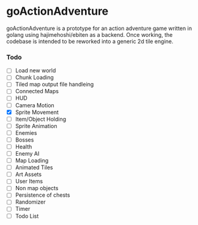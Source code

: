 # goActionAdventure

goActionAdventure is a prototype for an action adventure game written in golang using hajimehoshi/ebiten as a backend. Once working, the codebase is intended to be reworked into a generic 2d tile engine.

### Todo

- [ ] Load new world
- [ ] Chunk Loading
- [ ] Tiled map output file handleing
- [ ] Connected Maps
- [ ] HUD
- [ ] Camera Motion
- [x] Sprite Movement
- [ ] Item/Object Holding
- [ ] Sprite Animation
- [ ] Enemies
- [ ] Bosses
- [ ] Health
- [ ] Enemy AI
- [ ] Map Loading
- [ ] Animated Tiles
- [ ] Art Assets
- [ ] User Items
- [ ] Non map objects
- [ ] Persistence of chests
- [ ] Randomizer
- [ ] Timer
- [ ] Todo List